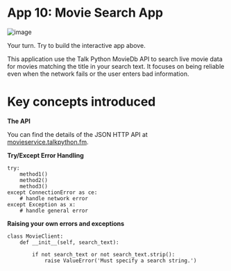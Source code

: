 # App 10: Movie Search App

![image](app-10-screenshot.png)
 
Your turn. Try to build the interactive app above. 

This application use the Talk Python MovieDb API to search live movie data for movies 
matching the title in your search text. It focuses on being reliable 
even when the network fails or the user enters bad information.

Key concepts introduced
=================

**The API**

You can find the details of the JSON HTTP API at [movieservice.talkpython.fm](http://movieservice.talkpython.fm/).

**Try/Except Error Handling**

    try:
        method1()
        method2()
        method3()
    except ConnectionError as ce:
        # handle network error
    except Exception as x:
        # handle general error

**Raising your own errors and exceptions**

    class MovieClient:
        def __init__(self, search_text):

            if not search_text or not search_text.strip():
                raise ValueError('Must specify a search string.')

